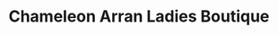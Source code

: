 ---
title: "Chameleon Arran Ladies Boutique"
url: /isle-of-arran/chameleon-arran-ladies-boutique/
shop: Kleidung
---
